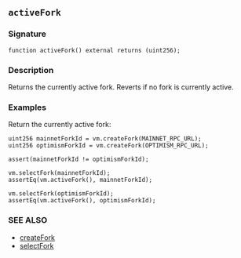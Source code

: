 ## `activeFork`

### Signature

```solidity
function activeFork() external returns (uint256);
```

### Description

Returns the currently active fork. Reverts if no fork is currently active.

### Examples

Return the currently active fork:

```solidity
uint256 mainnetForkId = vm.createFork(MAINNET_RPC_URL);
uint256 optimismForkId = vm.createFork(OPTIMISM_RPC_URL);

assert(mainnetForkId != optimismForkId);

vm.selectFork(mainnetForkId);
assertEq(vm.activeFork(), mainnetForkId);

vm.selectFork(optimismForkId);
assertEq(vm.activeFork(), optimismForkId);
```

### SEE ALSO

- [createFork](./create-fork.md)
- [selectFork](./select-fork.md)
